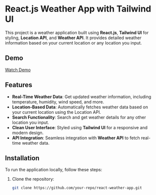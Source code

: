 # React.js Weather App with Tailwind UI

This project is a weather application built using **React.js**, **Tailwind UI** for styling, **Location API**, and **Weather API**. It provides detailed weather information based on your current location or any location you input.

## Demo

[Watch Demo]([#](https://react-weather-nvdeft9h1-leroywagner.vercel.app/))


## Features

- **Real-Time Weather Data**: Get updated weather information, including temperature, humidity, wind speed, and more.
- **Location-Based Data**: Automatically fetches weather data based on your current location using the Location API.
- **Search Functionality**: Search and get weather details for any other location you input.
- **Clean User Interface**: Styled using **Tailwind UI** for a responsive and modern design.
- **API Integration**: Seamless integration with **Weather API** to fetch real-time weather data.

## Installation

To run the application locally, follow these steps:

1. Clone the repository:
   ```bash
   git clone https://github.com/your-repo/react-weather-app.git

